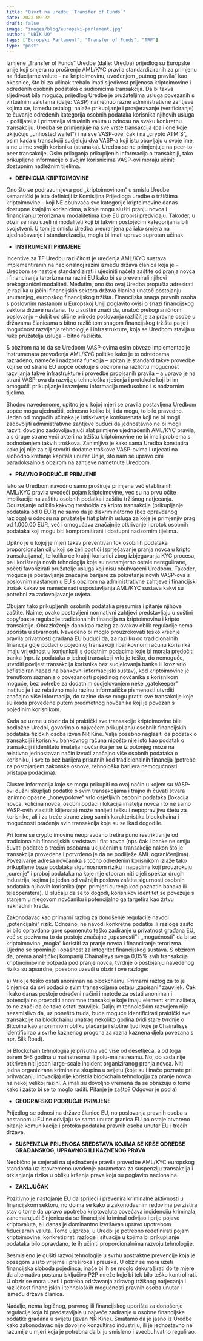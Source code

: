 ```yaml
---
title: "Osvrt na uredbu ˝Transfer of Funds˝"
date: 2022-09-22
draft: false
image: "images/blog/europski-parlament.jpg"
author: "UBIK UO"
tags: ["Europski Parlament", "Transfer of Funds", "TRF"]
type: "post"
---
```


Izmjene „Transfer of Funds“ Uredbe (dalje: Uredba) prijedlog su Europske unije koji smjera na proširenje AML/KYC pravila standardiziranih za primjenu na fiducijarne valute – na kriptoimovinu, uvođenjem „putnog pravila“ kao okosnice, što bi za učinak trebalo imati sljedivost prijenosa kriptoimovine i određenih osobnih podataka o sudionicima  transakcija. Da bi takva sljedivost bila moguća, prijedlog Uredbe je pružateljima usluga povezanih s virtualnim valutama (dalje: VASP) nametnuo razne administrativne zahtjeve kojima se, između ostalog, nalaže prikupljanje i provjeravanje (verificiranje) te čuvanje određenih kategorija osobnih podataka korisnika njihovih usluga - pošiljatelja i primatelja virtualnih valuta u odnosu na svaku konkretnu transakciju. Uredba se primjenjuje na sve vrste transakcija (pa i one koje uključuju „unhosted wallet“) i na sve VASP-ove, čak i na „crypto ATM'S“, osim kada u transakciji sudjeluju dva VASP-a koji istu obavljaju u svoje ime, a ne u ime svojih korisnika (stranaka). Uredba se ne primjenjuje na peer-to-peer transakcije. Osim prilaganja prikupljenih informacija o transakciji, tako prikupljene informacije o svojim korisnicima VASP-ovi moraju učiniti dostupnim nadležnim tijelima. 

- **DEFINICIJA KRIPTOIMOVINE**

Ono što se podrazumijeva pod „kriptoimovinom“ u smislu Uredbe semantički je isto definiciji iz Komisijina Prijedloga uredbe o tržištima kriptoimovine – koji NE obuhvaća sve kategorije kriptoimovine danas dostupne krajnjim korisnicima, a koje mogu služiti pranju novca i financiranju terorizma u modalitetima koje EU propisi predviđaju. Također, u obzir se nisu uzeli ni modaliteti koji bi takvim postojećim kategorijama bili svojstveni. U tom je smislu Uredba preuranjena pa iako smjera na ujednačavanje i standardizaciju, mogla bi imati upravo suprotan učinak.

- **INSTRUMENTI PRIMJENE**

Incentive za TF Uredbu različitost je uređenja AML/KYC sustava implementiranih na nacionalnoj razini između država članica koja je – Uredbom se nastoje standardizirati i ujediniti načela zaštite od pranja novca i financiranja terorizma na razini EU kako bi se prevenirali njihovi prekogranični modaliteti.
Međutim, ono što ovaj Uredba propušta adresirati je razlika u jačini financijskih sektora država članica unatoč postojanju unutarnjeg, europskog financijskog tržišta. Financijska snaga pravnih osoba s poslovnim nastanom u Europskoj Uniji poglavito ovisi o snazi financijskog sektora države nastana. To u suštini znači da, unatoč prekograničnom poslovanju – dobit od slične prirode poslovanja različit je za pravne osobe u državama članicama s bitno različitom snagom financijskog tržišta pa je i mogućnost razvijanja tehnologije i infrastrukture, koja se Uredbom stavlja u ruke pružatelja usluga – bitno različita. 

S obzirom na to da se Uredbom VASP-ovima osim obveze implementacije instrumenata provođenja AML/KYC politike kako je to odredbama razrađeno, nameće i nadzorna funkcija – upitan je standard takve provedbe koji se od strane EU uopće očekuje s obzirom na različitu mogućnost razvijanja takve infrastrukture i provedbe propisanih pravila – a upravo je na strani VASP-ova da razvijaju tehnološka rješenja i protokole koji bi im omogućili prikupljanje i razmjenu informacija međusobno i s nadzornim tijelima.

Shodno navedenome, upitno je u kojoj mjeri se pravila postavljena Uredbom uopće mogu ujednačiti, odnosno koliko bi, i da mogu, to bilo pravedno. Jedan od mogućih učinaka je istiskivanje konkurenata koji ne bi mogli zadovoljiti administrativne zahtjeve budući da jednostavno ne bi mogli razviti dovoljno zadovoljavajući alat primjene ujednačenih AML/KYC pravila, a s druge strane veći akteri na tržištu kriptoimovine ne bi imali problema s podnošenjem takvih troškova. Zanimljivo je kako sama Uredba konstatira kako joj nije za cilj stvoriti dodatne troškove VASP-ovima i utjecati na slobodno kretanje kapitala unutar Unije, što nam se upravo čini paradoksalno s obzirom na zahtjeve nametnute Uredbom. 

- **PRAVNO PODRUČJE PRIMJENE**

Iako se Uredbom navodno samo proširuje primjena već etabliranih AML/KYC pravila uvodeći pojam kriptoimovine, već su na prvu očite implikacije na zaštitu osobnih podatka i zaštitu tržišnog natjecanja. Odustajanje od bilo kakvog tresholda za kripto transakcije (prikupljanje podataka od 0 EUR) ne samo da je diskriminatorno (bez opravdanog razloga) u odnosu na pružatelje fiat platnih usluga za koje je primjenjiv prag od 1.000,00 EUR, već i omogućava značajnije otkrivanje i protok osobnih podataka koji mogu biti kompromitirani i dostupni nadzornim tijelima. 
 
Upitno je u kojoj je mjeri takav preventivan tok osobnih podataka proporcionalan cilju koji se želi postići (sprječavanje pranja novca u kripto transakcijama), te koliko će krajnji korisnici zbog izbjegavanja KYC procesa, pa i korištenja novih tehnologija koje su nenamjerno ostale neregulirane, početi favorizirati pružatelje usluga koji nisu obuhvaćeni Uredbom. Također, moguće je postavljanje značajne barijere za pokretanje novih VASP-ova s poslovnim nastanom u EU s obzirom na administrativne zahtjeve i financijski trošak kakav se nameće radi uspostavljanja AML/KYC sustava kakvi su potrebni za zadovoljavanje uvjeta.

Obujam tako prikupljenih osobnih  podataka presumira i pitanje njihove zaštite. Naime, ovako postavljeni normativni zahtjevi predstavljaju u suštini copy/paste regulacije tradicionalnih financija na kriptoimovinu i kripto transakcije. Obrazloženje dano kao razlog za ovakav oblik regulacije nema uporišta u stvarnosti. Navedeno bi moglo prouzrokovati teško kršenje pravila privatnosti građana EU budući da, za razliku od tradicionalnih financija gdje podaci o pojedinoj transakciji i bankovnom računu korisnika imaju vrijednost u konjunkciji s dodatnim podacima koje bi morala predočiti banka (npr. iz podataka o jednoj transakciji vrlo je teško, do nemoguće, utvrditi povijest transakcija korisnika bez sudjelovanja banke ili kroz vrlo sofisticiran napad na bankovni informacijski sustav), kod kriptoimovine je trenutkom saznanja o povezanosti pojedinog novčanika s korisnikom moguće, bez potrebe za dodatnim sudjelovanjem neke „gatekeeper“ institucije i uz relativno malu razinu informatičke pismenosti utvrditi značajno više informacija, do razine da se mogu pratiti sve transakcije koje su ikada provedene putem predmetnog novčanika koji je povezan s pojedinim korisnikom. 

Kada se uzme u obzir da bi praktički sve transakcije kriptoimovine bile podložne Uredbi, govorimo o najvećem prikupljanju osobnih financijskih podataka fizičkih osoba izvan NR Kine. Valja posebno naglasiti da podatak o transakciji i korisniku bankovnog računa nipošto nije isto kao podatak o transakciji i identitetu imatelja novčanika jer se iz potonjeg može na relativno jednostavan način izvući značajno više osobnih podataka o korisniku, i sve to bez barijera prisutnih kod tradicionalnih financija (potrebe za postojanjem zakonske osnove, tehnološka barijera nemogućnosti pristupa podacima). 

Cluster informacija koje se mogu prikupiti na ovaj način u kojem su VASP-ovi dužni skupljati podatke o svim transakcijama i trajno ih čuvati stvara iznimno opasne „honeypotove“ vrlo osjetljivih osobnih podataka (lokacija novca, količina novca, osobni podaci i lokacija imatelja novca i to ne samo VASP-ovih vlastitih klijenata) može nanijeti tešku i nepopravljivu štetu za korisnike, ali i za treće strane zbog samih karakteristika blockchaina i mogućnosti praćenja svih transakcija koje su se ikad dogodile. 

Pri tome se crypto imovinu neopravdano tretira puno restriktivnije od tradicionalnih financijskih sredstava i fiat novca (npr. čak i banke ne smiju čuvati podatke o trećim osobama uključenim u transakcije nakon što je transakcija provedena i potvrđeno je da ne podliježe AML ograničenjima). Povezivanje adresa novčanika s točno određenim korisnikom izlaže tako prikupljene baze podataka sigurnosnom riziku i napadima koji prouzrokuju „curenje“ i proboj podataka na koje nije otporan niti cijeli spektar drugih industrija, kojima je jedan od važnijih poslova zaštita sigurnosti osobnih podataka njihovih korisnika (npr. primjeri curenja kod poznatih banaka ili teleoperatera). U slučaju da se to dogodi, korisnikov identitet se povezuje s stanjem u njegovom novčaniku i potencijalno ga targetira kao žrtvu naknadnih krađa. 

Zakonodavac kao primarni razlog za donošenje regulacije navodi „potencijalni“ rizik. Odnosno, ne navodi konkretne podatke ili razloge zašto bi bilo opravdano gore spomenuto teško zadiranje u privatnost građana EU, već se poziva na to da postoje značajne „opasnosti“ i „mogućnosti“ da bi se kriptoimovina „mogla“ koristiti za pranje novca i financiranje terorizma. Ujedno se spominje i opasnost za integritet financijskog sustava. S obzirom da, prema analitičkoj kompaniji Chainalisys svega 0,05% svih transakcija kriptmoimovine potpada pod pranje novca, tvrdnje o postojanju navedenog rizika su apsurdne, posebno uzevši u obzir i ove razloge:

a)	Vrlo je teško ostati anoniman na blockchainu. Primarni razlog za to je činjenica da svi podaci o svim transakcijama ostaju „zapisani“ zauvijek. Čak i kako danas postoje određeni načini i metode za ostati anoniman i potencijalno provoditi anonimne transakcije koje imaju element kriminaliteta, to ne znači da će tako ostati zauvijek. Daljnjim tehnološkim razvojem nije nezamislivo da, uz ponešto truda, bude moguće identificirati praktički sve transakcije na blockchainu unatrag nekoliko godina (vidi stare tvrdnje o Bitcoinu kao anonimnom obliku plaćanja i stotine ljudi koje je Chainalisys identificirao u svrhe kaznenog progona za razna kaznena djela povezana s npr. Silk Road).

b)	Blockchain tehnologija je prisutna već više od desetljeća, a od toga barem 5-6 godina u mainstreamu ili polu-mainstreamu. No, do sada nije otkriven niti jedan large-scale incident organiziranog pranja novca. Niti jedna organizirana kriminalna skupina u svijetu (koje su i inače poznate pri prihvaćanju inovacija) nije koristila blockchain tehnologiju za pranje novca na nekoj velikoj razini. A imali su dovoljno vremena da se obrazuju o tome kako i zašto bi se to moglo raditi. 
Pitanje je zašto? Odgovor je pod a) 

- **GEOGRAFSKO PODRUČJE PRIMJENE**

Prijedlog se odnosi na države članice EU, no poslovanja pravnih osoba s nastanom u EU ne odvijaju se samo unutar granica EU pa ostaje otvoreno pitanje komunikacije i protoka podataka pravnih osoba unutar EU i trećih država.

- **SUSPENZIJA PRIJENOSA SREDSTAVA KOJIMA SE KRŠE ODREDBE GRAĐANSKOG, UPRAVNOG ILI KAZNENOG PRAVA**

Neobično je smjerati na ujednačenje pravila provedbe AML/KYC europskog standarda uz istovremeno uvođenje parametara za suspenziju transakcija i otklanjanja rizika u obliku kršenja prava koja su poglavito nacionalna.

- **ZAKLJUČAK**

Pozitivno je nastojanje EU da spriječi i prevenira kriminalne aktivnosti u financijskom sektoru, no doima se kako u zakonodavnim redovima perzistira stav o tome da upravo upotreba kriptovaluta povećava incidenciju kriminala, zanemarujući činjenicu da se financijski kriminal odvijao i prije pojave kriptovaluta, a i danas je dominantno izvršavan upravo upotrebom fiducijarnih valuta. Tome usprkos, u Uredbi je potrebno redefinirati pojam kriptoimovine, konkretizirati razloge i situacije u kojima bi prikupljanje podataka bilo opravdano, te ih učiniti proporcionalnima razvoju tehnologije. 

Besmisleno je gušiti razvoj tehnologije u svrhu apstraktne prevencije koja je opsegom u isto vrijeme i preširoka i preuska. U obzir se mora uzeti financijska sloboda pojedinca, inače bi ih se moglo dekuražirati do te mjere da alternativa postanu isključivo P2P mreže koje bi tek bilo teško kontrolirati. U obzir se mora uzeti i potreba održavanja zdravog tržišnog natjecanja i različitost financijskih i tehnoloških mogućnosti pravnih osoba unutar i između država članica. 

Nadalje, nema logičnog, pravnog ili financijskog uporišta za donošenje regulacije koja bi predstavljala u najveće zadiranje u osobne financijske podatke građana u svijetu (izvan NR Kine). Smatamo da je jasno iz Uredbe kako zakonodavac nije dovoljno konzultirao industriju, ili je jednostavno ne razumije u mjeri koja je potrebna da bi ju smisleno i sveobuhvatno regulirao. 
